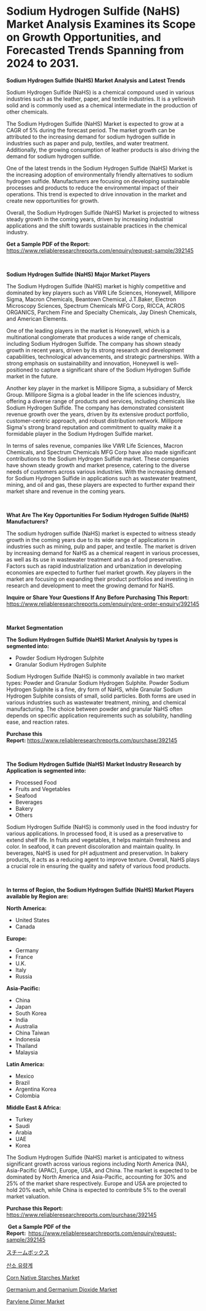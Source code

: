 <p><h1>Sodium Hydrogen Sulfide (NaHS) Market Analysis Examines its Scope on Growth Opportunities, and Forecasted Trends Spanning from 2024 to 2031.</h1></p><p><strong>Sodium Hydrogen Sulfide (NaHS) Market Analysis and Latest Trends</strong></p>
<p><p>Sodium Hydrogen Sulfide (NaHS) is a chemical compound used in various industries such as the leather, paper, and textile industries. It is a yellowish solid and is commonly used as a chemical intermediate in the production of other chemicals.</p><p>The Sodium Hydrogen Sulfide (NaHS) Market is expected to grow at a CAGR of 5% during the forecast period. The market growth can be attributed to the increasing demand for sodium hydrogen sulfide in industries such as paper and pulp, textiles, and water treatment. Additionally, the growing consumption of leather products is also driving the demand for sodium hydrogen sulfide.</p><p>One of the latest trends in the Sodium Hydrogen Sulfide (NaHS) Market is the increasing adoption of environmentally friendly alternatives to sodium hydrogen sulfide. Manufacturers are focusing on developing sustainable processes and products to reduce the environmental impact of their operations. This trend is expected to drive innovation in the market and create new opportunities for growth.</p><p>Overall, the Sodium Hydrogen Sulfide (NaHS) Market is projected to witness steady growth in the coming years, driven by increasing industrial applications and the shift towards sustainable practices in the chemical industry.</p></p>
<p><strong>Get a Sample PDF of the Report:&nbsp;</strong> <a href="https://www.reliableresearchreports.com/enquiry/request-sample/392145">https://www.reliableresearchreports.com/enquiry/request-sample/392145</a></p>
<p>&nbsp;</p>
<p><strong>Sodium Hydrogen Sulfide (NaHS) Major Market Players</strong></p>
<p><p>The Sodium Hydrogen Sulfide (NaHS) market is highly competitive and dominated by key players such as VWR Life Sciences, Honeywell, Millipore Sigma, Macron Chemicals, Beantown Chemical, J.T.Baker, Electron Microscopy Sciences, Spectrum Chemicals MFG Corp, RICCA, ACROS ORGANICS, Parchem Fine and Specialty Chemicals, Jay Dinesh Chemicals, and American Elements.</p><p>One of the leading players in the market is Honeywell, which is a multinational conglomerate that produces a wide range of chemicals, including Sodium Hydrogen Sulfide. The company has shown steady growth in recent years, driven by its strong research and development capabilities, technological advancements, and strategic partnerships. With a strong emphasis on sustainability and innovation, Honeywell is well-positioned to capture a significant share of the Sodium Hydrogen Sulfide market in the future.</p><p>Another key player in the market is Millipore Sigma, a subsidiary of Merck Group. Millipore Sigma is a global leader in the life sciences industry, offering a diverse range of products and services, including chemicals like Sodium Hydrogen Sulfide. The company has demonstrated consistent revenue growth over the years, driven by its extensive product portfolio, customer-centric approach, and robust distribution network. Millipore Sigma's strong brand reputation and commitment to quality make it a formidable player in the Sodium Hydrogen Sulfide market.</p><p>In terms of sales revenue, companies like VWR Life Sciences, Macron Chemicals, and Spectrum Chemicals MFG Corp have also made significant contributions to the Sodium Hydrogen Sulfide market. These companies have shown steady growth and market presence, catering to the diverse needs of customers across various industries. With the increasing demand for Sodium Hydrogen Sulfide in applications such as wastewater treatment, mining, and oil and gas, these players are expected to further expand their market share and revenue in the coming years.</p></p>
<p>&nbsp;</p>
<p><strong>What Are The Key Opportunities For Sodium Hydrogen Sulfide (NaHS) Manufacturers?</strong></p>
<p><p>The sodium hydrogen sulfide (NaHS) market is expected to witness steady growth in the coming years due to its wide range of applications in industries such as mining, pulp and paper, and textile. The market is driven by increasing demand for NaHS as a chemical reagent in various processes, as well as its use in wastewater treatment and as a food preservative. Factors such as rapid industrialization and urbanization in developing economies are expected to further fuel market growth. Key players in the market are focusing on expanding their product portfolios and investing in research and development to meet the growing demand for NaHS.</p></p>
<p><strong>Inquire or Share Your Questions If Any Before Purchasing This Report:</strong> <a href="https://www.reliableresearchreports.com/enquiry/pre-order-enquiry/392145">https://www.reliableresearchreports.com/enquiry/pre-order-enquiry/392145</a></p>
<p>&nbsp;</p>
<p><strong>Market Segmentation</strong></p>
<p><strong>The Sodium Hydrogen Sulfide (NaHS) Market Analysis by types is segmented into:</strong></p>
<p><ul><li>Powder Sodium Hydrogen Sulphite</li><li>Granular Sodium Hydrogen Sulphite</li></ul></p>
<p><p>Sodium Hydrogen Sulfide (NaHS) is commonly available in two market types: Powder and Granular Sodium Hydrogen Sulphite. Powder Sodium Hydrogen Sulphite is a fine, dry form of NaHS, while Granular Sodium Hydrogen Sulphite consists of small, solid particles. Both forms are used in various industries such as wastewater treatment, mining, and chemical manufacturing. The choice between powder and granular NaHS often depends on specific application requirements such as solubility, handling ease, and reaction rates.</p></p>
<p><strong>Purchase this Report:&nbsp;</strong><a href="https://www.reliableresearchreports.com/purchase/392145">https://www.reliableresearchreports.com/purchase/392145</a></p>
<p>&nbsp;</p>
<p><strong>The Sodium Hydrogen Sulfide (NaHS) Market Industry Research by Application is segmented into:</strong></p>
<p><ul><li>Processed Food</li><li>Fruits and Vegetables</li><li>Seafood</li><li>Beverages</li><li>Bakery</li><li>Others</li></ul></p>
<p><p>Sodium Hydrogen Sulfide (NaHS) is commonly used in the food industry for various applications. In processed food, it is used as a preservative to extend shelf life. In fruits and vegetables, it helps maintain freshness and color. In seafood, it can prevent discoloration and maintain quality. In beverages, NaHS is used for pH adjustment and preservation. In bakery products, it acts as a reducing agent to improve texture. Overall, NaHS plays a crucial role in ensuring the quality and safety of various food products.</p></p>
<p>&nbsp;</p>
<p><strong>In terms of Region, the Sodium Hydrogen Sulfide (NaHS) Market Players available by Region are:</strong></p>
<p>
    <p> <strong> North America: </strong>
        <ul>
            <li>United States</li>
            <li>Canada</li>
        </ul>
        </p> 
    <p> <strong> Europe: </strong>
        <ul>
            <li>Germany</li>
            <li>France</li>
            <li>U.K.</li>
            <li>Italy</li>
            <li>Russia</li>
        </ul>
        </p> 
    <p> <strong> Asia-Pacific: </strong>
        <ul>
            <li>China</li>
            <li>Japan</li>
            <li>South Korea</li>
            <li>India</li>
            <li>Australia</li>
            <li>China Taiwan</li>
            <li>Indonesia</li>
            <li>Thailand</li>
            <li>Malaysia</li>
        </ul>
        </p> 
    <p> <strong> Latin America: </strong>
        <ul>
            <li>Mexico</li>
            <li>Brazil</li>
            <li>Argentina Korea</li>
            <li>Colombia</li>
        </ul>
        </p> 
    <p> <strong> Middle East & Africa: </strong>
        <ul>
            <li>Turkey</li>
            <li>Saudi</li>
            <li>Arabia</li>
            <li>UAE</li>
            <li>Korea</li>
        </ul>
    </p>
    </p>
<p><p>The Sodium Hydrogen Sulfide (NaHS) market is anticipated to witness significant growth across various regions including North America (NA), Asia-Pacific (APAC), Europe, USA, and China. The market is expected to be dominated by North America and Asia-Pacific, accounting for 30% and 25% of the market share respectively. Europe and USA are projected to hold 20% each, while China is expected to contribute 5% to the overall market valuation.</p></p>
<p><strong>Purchase this Report: </strong><a href="https://www.reliableresearchreports.com/purchase/392145">https://www.reliableresearchreports.com/purchase/392145</a></p>
<p>&nbsp;<strong>Get a Sample PDF of the Report:&nbsp;&nbsp;</strong><a href="https://www.reliableresearchreports.com/enquiry/request-sample/392145">https://www.reliableresearchreports.com/enquiry/request-sample/392145</a></p>
<p><strong></strong></p>
<p><p><a href="https://medium.com/@janaflo/%E3%82%B9%E3%83%81%E3%83%BC%E3%83%A0%E3%83%9C%E3%83%83%E3%82%AF%E3%82%B9%E5%B8%82%E5%A0%B4%E3%81%AE%E5%88%86%E6%9E%90%E3%81%A82024%E5%B9%B4%E3%81%8B%E3%82%892031%E5%B9%B4%E3%81%BE%E3%81%A7%E3%81%AE%E6%9C%9F%E9%96%93%E3%81%AE%E3%82%B5%E3%82%A4%E3%82%BA%E4%BA%88%E6%B8%AC-2d9b500ce26b">スチームボックス</a></p><p><a href="https://medium.com/@wilburkihn5676/%EC%82%B0%EC%86%8C-%EC%9C%A0%EB%9F%89%EA%B3%84-%EC%8B%9C%EC%9E%A5-%EC%9C%A0%ED%98%95-%EC%9D%91%EC%9A%A9-%EB%B0%8F-%EC%A7%80%EB%A6%AC%EC%97%90-%EB%8C%80%ED%95%9C-%EC%B2%A0%EC%A0%80%ED%95%9C-%ED%8F%89%EA%B0%80-134c6064b198">산소 유량계</a></p><p><a href="https://five-trouble-98a.notion.site/Corn-Native-Starches-Market-Size-Global-Industry-Overview-Market-Segmentation-and-Forecast-2024-t-6cb03723da0247248b8493fcfdc5fb8f">Corn Native Starches Market</a></p><p><a href="https://ivy-potential-64b.notion.site/Germanium-and-Germanium-Dioxide-Market-Research-Report-Forecasted-for-Period-from-2024-2031-by-Ma-3f62946815db49f8bd0fde81ea027672">Germanium and Germanium Dioxide Market</a></p><p><a href="https://view.publitas.com/reportprime-1/parylene-dimer-market-research-report-provides-critical-insights-that-can-help-shape-business-development-and-investment-strategies/">Parylene Dimer Market</a></p></p>